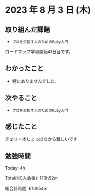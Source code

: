 # 2023 年 8 月 3 日 (木)

## 取り組んだ課題

- `プロを目指す人のためのRuby入門`

ロードマップ学習開始41日目です。

## わかったこと

- 特にありませんでした。

## 次やること

- `プロを目指す人のためのRuby入門`

## 感じたこと

チェリー本しょっぱなから難しいです


## 勉強時間

Today: 4h

Total(HC入会後): 173h52m

総合計時間: 610h54m
